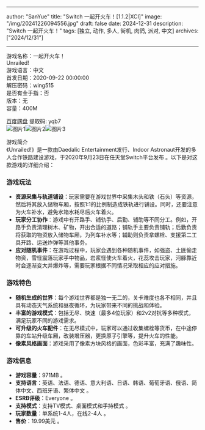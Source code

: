 
---
author: "SanYue"
title: "Switch 一起开火车！[1.1.2|XCI]"
image: "/img/20241226094556.jpg"
draft: false
date: 2024-12-31
description: "Switch 一起开火车！"
tags: [独立, 动作, 多人, 街机, 肉鸽, 派对, 中文]
archives: ["2024/12/31"]

---

游戏名称：一起开火车！   
Unrailed!    
游戏语言：中文  
首发日期：2020-09-22 00:00:00  
解压密码：wing515  
是否有金手指：否  
版本：无   
容量：400M

[百度网盘](https://pan.baidu.com/s/1alP3vF8gQTV-IItlDgRDgg) 提取码: yqb7  
![图片1](/img/519476.jpg)![图片2](/img/03e2ce.jpg)![图片3](/img/f36744.jpg)  

游戏简介  
《Unrailed!》是一款由Daedalic Entertainment发行、Indoor Astronaut开发的多人合作铁路建设游戏，于2020年9月23日在任天堂Switch平台发布 。以下是对这款游戏的详细介绍：

### 游戏玩法
- **资源采集与轨道铺设**：玩家需要在游戏世界中采集木头和铁（石头）等资源，然后将其放入储物车厢，按照1:1的比例制造成铁轨进行铺设。同时，还要注意为火车补水，避免水箱水耗尽后火车着火。
- **玩家分工协作**：游戏中有开路手、铺轨手、后勤、辅助等不同分工。例如，开路手负责清理树木、矿物，开出合适的道路；铺轨手主要负责铺轨；后勤负责将获取的物资放入储物车厢，为列车补水等；辅助则负责拿螺栓、支援第二工具开路、运送炸弹等其他事务。
- **应对随机事件**：在游戏过程中，玩家会遇到各种随机事件，如强盗、土匪偷走物资，雪怪震落玩家手中物品，岩浆怪使火车着火，花蕊攻击玩家，河豚靠近时会逐渐变大并爆炸等，需要玩家根据不同情况采取相应的应对措施。

### 游戏特色
- **随机生成的世界**：每个游戏世界都是独一无二的，关卡难度也各不相同，并且具有动态天气系统和昼夜循环，为玩家带来不同的挑战和体验。
- **丰富的游戏模式**：包括无尽、快速（最多4位玩家）和2v2对抗等多种模式，满足玩家不同的游戏需求。
- **可升级的火车配件**：在无尽模式中，玩家可以通过收集螺栓等货币，在中途停靠的车站升级车厢，改装增压器，更换原子引擎等，提升火车的性能。
- **像素风格画面**：游戏采用了像素方块风格的画面，色彩丰富，充满了趣味性。

### 游戏信息
- **游戏容量**：971MB 。
- **支持语言**：英语、法语、德语、意大利语、日语、韩语、葡萄牙语、俄语、简体中文、西班牙语、繁体中文 。
- **ESRB评级**：Everyone 。
- **支持模式**：支持TV模式、桌面模式和手持模式 。
- **玩家数量**：单系统1-4人，在线2-4人 。
- **售价**：19.99美元 。
